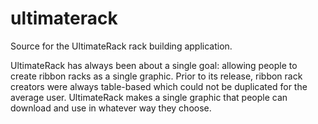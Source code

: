 ultimaterack
============

Source for the UltimateRack rack building application.

UltimateRack has always been about a single goal: allowing people to create ribbon racks as a single graphic.  Prior to its release, ribbon rack creators were always table-based which could not be duplicated for the average user.  UltimateRack makes a single graphic that people can download and use in whatever way they choose.
